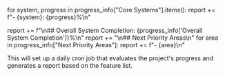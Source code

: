 

for system, progress in progress_info["Core Systems"].items():
    report += f"- {system}: {progress}%\n"
































































report += f"\n## Overall System Completion: {progress_info['Overall System Completion']}%\n"
report += "\n## Next Priority Areas\n"
for area in progress_info["Next Priority Areas"]:
    report += f"- {area}\n"


















































This will set up a daily cron job that evaluates the project's progress and generates a report based on the feature list.
